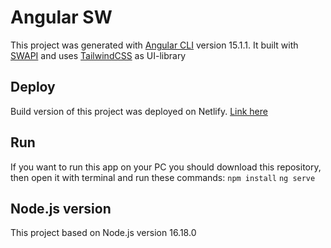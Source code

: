 # Angular SW

This project was generated with [Angular CLI](https://github.com/angular/angular-cli) version 15.1.1. It built with [SWAPI](https://swapi.dev/) and uses [TailwindCSS](https://tailwindcss.com/) as UI-library

## Deploy

Build version of this project was deployed on Netlify. [Link here](https://angular-sw.netlify.app)

## Run

If you want to run this app on your PC you should download this repository, then open it with terminal and run these commands:
`npm install`
`ng serve`


## Node.js version

This project based on Node.js version 16.18.0 
